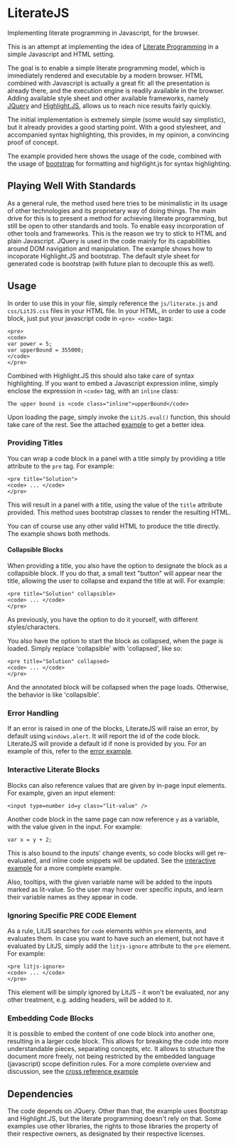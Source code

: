 # LiterateJS
Implementing literate programming in Javascript, for the browser.

This is an attempt at implementing the idea of [Literate Programming](https://en.wikipedia.org/wiki/Literate_programming) in a simple Javascript and HTML setting.

The goal is to enable a simple literate programming model, which is immediately rendered and executable by a modern browser.
HTML combined with Javascript is actually a great fit: all the presentation is already there, and the execution engine is readily available in the browser.
Adding available style sheet and other available frameworks, namely [JQuery](https://jquery.com/) and [Highlight.JS](https://highlightjs.org/), allows us to reach nice results fairly quickly.

The initial implementation is extremely simple (some would say simplistic), but it already provides a good starting point.
With a good stylesheet, and accompanied syntax highlighting, this provides, in my opinion, a convincing proof of concept.

The example provided here shows the usage of the code, combined with the usage of [bootstrap](http://getbootstrap.com/css/) for formatting and highlight.js for syntax highlighting.

## Playing Well With Standards

As a general rule, the method used here tries to be minimalistic in its usage of other technologies and its proprietary way of doing things.
The main drive for this is to present a method for achieving literate programming, but still be open to other standards and tools.
To enable easy incorporation of other tools and frameworks. This is the reason we try to stick to HTML and plain Javascript. JQuery is used in the code mainly for its capabilities around DOM navigation and manipulation.
The example shows how to incoporate Highlight.JS and bootstrap. The default style sheet for generated code is bootstrap (with future plan to decouple this as well).


## Usage

In order to use this in your file, simply reference the `js/literate.js` and `css/LitJS.css` files in your HTML file.
In your HTML, in order to use a code block, just put your javascript code in `<pre> <code>` tags:

```
<pre>
<code>
var power = 5;
var upperBound = 355000;
</code>
</pre>
```
Combined with Highlight.JS this should also take care of syntax highlighting.
If you want to embed a Javascript expression inline, simply enclose the expression in `<code>` tag, with an `inline` class:

```
The upper bound is <code class="inline">upperBound</code>
```

Upon loading the page, simply invoke the `LitJS.eval()` function, this should take care of the rest.
See the attached [example](https://github.com/slior/LiterateJS/blob/master/examples/euler30.html) to get a better idea.

### Providing Titles
You can wrap a code block in a panel with a title simply by providing a title attribute to the `pre` tag.
For example:
```
<pre title="Solution">
<code> ... </code>
</pre>
```

This will result in a panel with a title, using the value of the `title` attribute provided.
This method uses bootstrap classes to render the resulting HTML. 

You can of course use any other valid HTML to produce the title directly. The example shows both methods.

#### Collapsible Blocks

When providing a title, you also have the option to designate the block as a collapsible block.
If you do that, a small text "button" will appear near the title, allowing the user to collapse and expand the title at will.
For example: 
```
<pre title="Solution" collapsible>
<code> ... </code>
</pre>
```

As previously, you have the option to do it yourself, with different styles/characters.

You also have the option to start the block as collapsed, when the page is loaded. Simply replace 'collapsible' with 'collapsed', like so:
```
<pre title="Solution" collapsed>
<code> ... </code>
</pre>
```
And the annotated block will be collapsed when the page loads. Otherwise, the behavior is like 'collapsible'.


### Error Handling
If an error is raised in one of the blocks, LiterateJS will raise an error, by default using `windows.alert`.
It will report the id of the code block. LiterateJS will provide a default id if none is provided by you.
For an example of this, refer to the [error example](https://github.com/slior/LiterateJS/blob/master/examples/error_example.html).

### Interactive Literate Blocks
Blocks can also reference values that are given by in-page input elements.
For example, given an input element: 
```
<input type=number id=y class="lit-value" />
```
Another code block in the same page can now reference `y` as a variable, with the value given in the input.
For example:
```
var x = y + 2;
```
This is also bound to the inputs' change events, so code blocks will get re-evaluated, and inline code snippets will be updated.
See the [interactive example](https://github.com/slior/LiterateJS/blob/master/examples/interactive_example.html) for a more complete example.

Also, tooltips, with the given variable name will be added to the inputs marked as lit-value. So the user may hover over specific inputs, and learn their variable names as they appear in code.

### Ignoring Specific PRE CODE Element
As a rule, LitJS searches for `code` elements within `pre` elements, and evaluates them.
In case you want to have such an element, but not have it evaluated by LitJS, simply add the `litjs-ignore` attribute to the `pre` element.
For example:
```
<pre litjs-ignore>
<code> ... </code>
</pre>
```

This element will be simply ignored by LitJS - it won't be evaluated, nor any other treatment, e.g. adding headers, will be added to it.

### Embedding Code Blocks
It is possible to embed the content of one code block into another one, resulting in a larger code block.
This allows for breaking the code into more understandable pieces, separating concepts, etc. It allows to structure the document more freely, not being restricted by the embedded language (javascript) scope definition rules.
For a more complete overview and discussion, see the [cross reference example](https://github.com/slior/LiterateJS/blob/master/examples/cross_reference_example.html)

## Dependencies

The code depends on JQuery. Other than that, the example uses Bootstrap and Highlight.JS, but the literate programming doesn't rely on that.
Some examples use other libraries, the rights to those libraries the property of their respective owners, as designated by their respective licenses.

